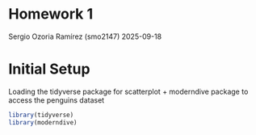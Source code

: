 Homework 1
================
Sergio Ozoria Ramírez (smo2147)
2025-09-18

# Initial Setup

Loading the tidyverse package for scatterplot + moderndive package to
access the penguins dataset

``` r
library(tidyverse)
library(moderndive)
```
